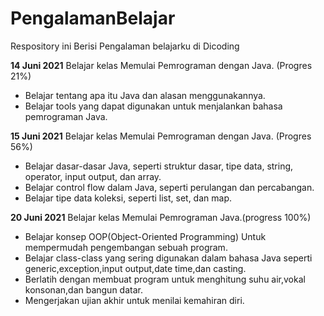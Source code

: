 # PengalamanBelajar
Respository ini Berisi Pengalaman belajarku di Dicoding

**14 Juni 2021**
Belajar kelas Memulai Pemrograman dengan Java. (Progres 21%)
* Belajar tentang apa itu Java dan alasan menggunakannya.
* Belajar tools yang dapat digunakan untuk menjalankan bahasa pemrograman Java.

**15 Juni 2021**
Belajar kelas Memulai Pemrograman dengan Java. (Progres 56%)
  * Belajar dasar-dasar Java, seperti struktur dasar, tipe data, string, operator, input output, dan array.
  * Belajar control flow dalam Java, seperti perulangan dan percabangan.
  * Belajar tipe data koleksi, seperti list, set, dan map.

**20 Juni 2021**
Belajar kelas Memulai Pemrograman Java.(progress 100%)
* Belajar konsep OOP(Object-Oriented Programming) Untuk mempermudah pengembangan sebuah program.
* Belajar class-class yang sering digunakan dalam bahasa Java seperti generic,exception,input output,date time,dan casting.
* Berlatih dengan membuat program untuk menghitung suhu air,vokal konsonan,dan bangun datar.
* Mengerjakan ujian akhir untuk menilai kemahiran diri.
